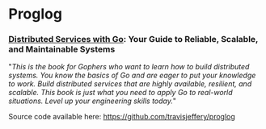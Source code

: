 # Proglog

### [Distributed Services with Go](https://pragprog.com/titles/tjgo/distributed-services-with-go/): Your Guide to Reliable, Scalable, and Maintainable Systems

"*This is the book for Gophers who want to learn how to build distributed systems. You know the basics of Go and are
eager to put your knowledge to work. Build distributed services that are highly available, resilient, and scalable. This
book is just what you need to apply Go to real-world situations. Level up your engineering skills today.*"

Source code available here: https://github.com/travisjeffery/proglog